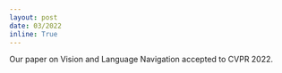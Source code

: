 ```yaml
---
layout: post
date: 03/2022
inline: True
---
```

Our paper on Vision and Language Navigation accepted to CVPR 2022.























